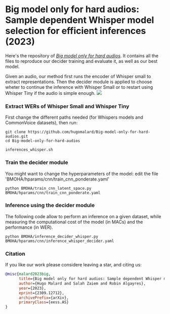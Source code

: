# Big model only for hard audios: Sample dependent Whisper model selection for efficient inferences (2023)

Here's the repository of [*Big model only for hard audios*](https://arxiv.org/abs/2309.12712). 
It contains all the files to reproduce our decider training and evaluate it, as well as our best model. 

Given an audio, our method first runs the encoder of Whisper small to extract representations. Then the decider module is applied to choose wheter to continue the inference with Whisper Small or to restart using Whisper Tiny if the audio is simple enough.
![](BOMHA/doc/pipeline.JPG)

### Extract WERs of Whisper Small and Whisper Tiny 
First change the different paths needed (for Whispers models and CommonVoice datasets), then run:
```
git clone https://github.com/hugomalard/Big-model-only-for-hard-audios.git
cd Big-model-only-for-hard-audios

inferences_whisper.sh
```

### Train the decider module
You might want to change the hyperparameters of the model: edit the file 'BMOHA/hparams/cnn/train_cnn_ponderate.yaml'
```
python BMOHA/train_cnn_latent_space.py BMOHA/hparams/cnn/train_cnn_ponderate.yaml
```

### Inference using the decider module
The following code allow to perform an inference on a given dataset, while measuring the computational cost of the model (in MACs) and the performance (in WER).
```
python BMOHA/inference_decider_whisper.py BMOHA/hparams/cnn/inference_whisper_decider.yaml
```

### Citation
If you like our work please considere leaving a star, and citing us:
```bibtex
@misc{malard2023big,
      title={Big model only for hard audios: Sample dependent Whisper model selection for efficient inferences}, 
      author={Hugo Malard and Salah Zaiem and Robin Algayres},
      year={2023},
      eprint={2309.12712},
      archivePrefix={arXiv},
      primaryClass={eess.AS}
}


```
